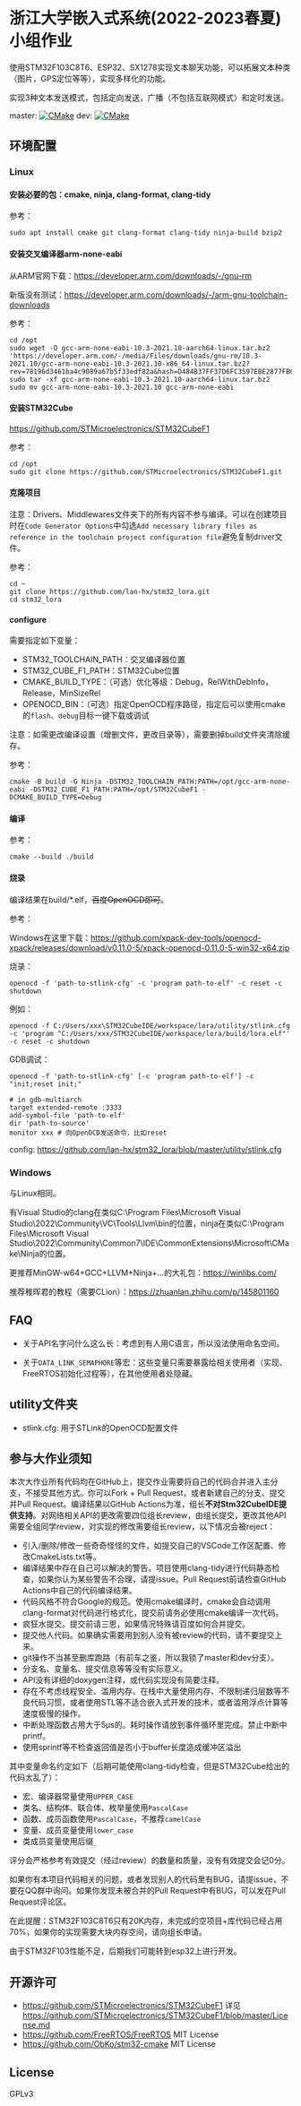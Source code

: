 # 浙江大学嵌入式系统(2022-2023春夏)小组作业

使用STM32F103C8T6、ESP32、SX1278实现文本聊天功能，可以拓展文本种类（图片，GPS定位等等），实现多样化的功能。

实现3种文本发送模式，包括定向发送，广播（不包括互联网模式）和定时发送。

master: [![CMake](https://github.com/lan-hx/stm32_lora/actions/workflows/cmake.yml/badge.svg?branch=master)](https://github.com/lan-hx/stm32_lora/actions/workflows/cmake.yml)
dev: [![CMake](https://github.com/lan-hx/stm32_lora/actions/workflows/cmake.yml/badge.svg?branch=dev)](https://github.com/lan-hx/stm32_lora/actions/workflows/cmake.yml)

## 环境配置

### Linux

#### 安装必要的包：cmake, ninja, clang-format, clang-tidy

参考：

```shell
sudo apt install cmake git clang-format clang-tidy ninja-build bzip2
```

#### 安装交叉编译器arm-none-eabi

从ARM官网下载：https://developer.arm.com/downloads/-/gnu-rm

新版没有测试：https://developer.arm.com/downloads/-/arm-gnu-toolchain-downloads

参考：

```shell
cd /opt
sudo wget -O gcc-arm-none-eabi-10.3-2021.10-aarch64-linux.tar.bz2 'https://developer.arm.com/-/media/Files/downloads/gnu-rm/10.3-2021.10/gcc-arm-none-eabi-10.3-2021.10-x86_64-linux.tar.bz2?rev=78196d3461ba4c9089a67b5f33edf82a&hash=D484B37FF37D6FC3597EBE2877FB666A41D5253B'
sudo tar -xf gcc-arm-none-eabi-10.3-2021.10-aarch64-linux.tar.bz2
sudo mv gcc-arm-none-eabi-10.3-2021.10 gcc-arm-none-eabi
```

#### 安装STM32Cube

https://github.com/STMicroelectronics/STM32CubeF1

参考：

```shell
cd /opt
sudo git clone https://github.com/STMicroelectronics/STM32CubeF1.git
```

#### 克隆项目

注意：Drivers、Middlewares文件夹下的所有内容不参与编译。可以在创建项目时在`Code Generator Options`中勾选`Add necessary library files as reference in the toolchain project configuration file`避免复制driver文件。

参考：

```shell
cd ~
git clone https://github.com/lan-hx/stm32_lora.git
cd stm32_lora
```

#### configure

需要指定如下变量：

- STM32_TOOLCHAIN_PATH：交叉编译器位置
- STM32_CUBE_F1_PATH：STM32Cube位置
- CMAKE_BUILD_TYPE：（可选）优化等级：Debug，RelWithDebInfo，Release，MinSizeRel
- OPENOCD_BIN：（可选）指定OpenOCD程序路径，指定后可以使用cmake的`flash`、`debug`目标一键下载或调试

注意：如需更改编译设置（增删文件，更改目录等），需要删掉build文件夹清除缓存。

参考：

```shell
cmake -B build -G Ninja -DSTM32_TOOLCHAIN_PATH:PATH=/opt/gcc-arm-none-eabi -DSTM32_CUBE_F1_PATH:PATH=/opt/STM32CubeF1 -DCMAKE_BUILD_TYPE=Debug
```

#### 编译

参考：

```shell
cmake --build ./build
```

#### 烧录

编译结果在build/*.elf，~~百度OpenOCD即可~~。

参考：

Windows在这里下载：https://github.com/xpack-dev-tools/openocd-xpack/releases/download/v0.11.0-5/xpack-openocd-0.11.0-5-win32-x64.zip

烧录：

```shell
openocd -f 'path-to-stlink-cfg' -c 'program path-to-elf' -c reset -c shutdown
```

例如：

```shell
openocd -f C:/Users/xxx\STM32CubeIDE/workspace/lora/utility/stlink.cfg -c 'program "C:/Users/xxx/STM32CubeIDE/workspace/lora/build/lora.elf"' -c reset -c shutdown
```

GDB调试：

```shell
openocd -f 'path-to-stlink-cfg' [-c 'program path-to-elf'] -c "init;reset init;"

# in gdb-multiarch
target extended-remote :3333
add-symbol-file 'path-to-elf'
dir 'path-to-source'
monitor xxx # 向OpenOCD发送命令，比如reset
```

config: https://github.com/lan-hx/stm32_lora/blob/master/utility/stlink.cfg

### Windows

与Linux相同。

有Visual Studio的clang在类似C:\Program Files\Microsoft Visual Studio\2022\Community\VC\Tools\Llvm\bin的位置，ninja在类似C:\Program Files\Microsoft Visual Studio\2022\Community\Common7\IDE\CommonExtensions\Microsoft\CMake\Ninja的位置。

更推荐MinGW-w64+GCC+LLVM+Ninja+...的大礼包：https://winlibs.com/

推荐稚晖君的教程（需要CLion）：https://zhuanlan.zhihu.com/p/145801160

## FAQ

- 关于API名字问什么这么长：考虑到有人用C语言，所以没法使用命名空间。

- 关于`DATA_LINK_SEMAPHORE`等宏：这些变量只需要暴露给相关使用者（实现、FreeRTOS初始化过程等），在其他使用者处隐藏。

## utility文件夹

- stlink.cfg: 用于STLink的OpenOCD配置文件

## 参与大作业须知

本次大作业所有代码均在GitHub上，提交作业需要将自己的代码合并进入主分支，不接受其他方式。你可以Fork + Pull Request，或者新建自己的分支、提交并Pull Request。编译结果以GitHub Actions为准，组长**不对Stm32CubeIDE提供支持**。对网络相关API的更改需要四位组长review，由组长提交，更改其他API需要全组同学review，对实现的修改需要组长review，以下情况会被reject：

- 引入/删除/修改一些奇奇怪怪的文件，如提交自己的VSCode工作区配置、修改CmakeLists.txt等。
- 编译结果中存在自己可以解决的警告。项目使用clang-tidy进行代码静态检查，如果你认为某些警告不合理，请提issue。Pull Request前请检查GitHub Actions中自己的代码编译结果。
- 代码风格不符合Google的规范。使用cmake编译时，cmake会自动调用clang-format对代码进行格式化，提交前请务必使用cmake编译一次代码。
- 疯狂水提交。提交前请三思，如果情况特殊请百度如何合并提交。
- 提交他人代码。如果确实需要用到别人没有被review的代码，请不要提交上来。
- git操作不当甚至删库跑路（有前车之鉴，所以我锁了master和dev分支）。
- 分支名、变量名、提交信息等等没有实际意义。
- API没有详细的doxygen注释，或代码实现没有简要注释。
- 存在不考虑线程安全、滥用内存、在栈中大量使用内存、不限制递归层数等不良代码习惯，或者使用STL等不适合嵌入式开发的技术，或者滥用浮点计算等速度极慢的操作。
- 中断处理函数占用大于5μs的。耗时操作请放到事件循环里完成。禁止中断中printf。
- 使用sprintf等不检查返回值是否小于buffer长度造成缓冲区溢出

其中变量命名约定如下（后期可能使用clang-tidy检查，但是STM32Cube给出的代码太乱了）：

- 宏、编译器常量使用`UPPER_CASE`
- 类名、结构体、联合体、枚举量使用`PascalCase`
- 函数、成员函数使用`PascalCase`，不推荐`camelCase`
- 变量、成员变量使用`lower_case`
- 类成员变量使用后缀`_`

评分会严格参考有效提交（经过review）的数量和质量，没有有效提交会记0分。

如果你有本项目代码相关的问题，或者发现别人的代码里有BUG，请提issue，不要在QQ群中询问。如果你发现未被合并的Pull Request中有BUG，可以发在Pull Request评论区。

在此提醒：STM32F103C8T6只有20K内存，未完成的空项目+库代码已经占用70%，如果你的实现需要大块内存空间，请向组长申请。

由于STM32F103性能不足，后期我们可能转到esp32上进行开发。

## 开源许可

- https://github.com/STMicroelectronics/STM32CubeF1 详见 https://github.com/STMicroelectronics/STM32CubeF1/blob/master/License.md
- https://github.com/FreeRTOS/FreeRTOS MIT License
- https://github.com/ObKo/stm32-cmake MIT License

## License

GPLv3
